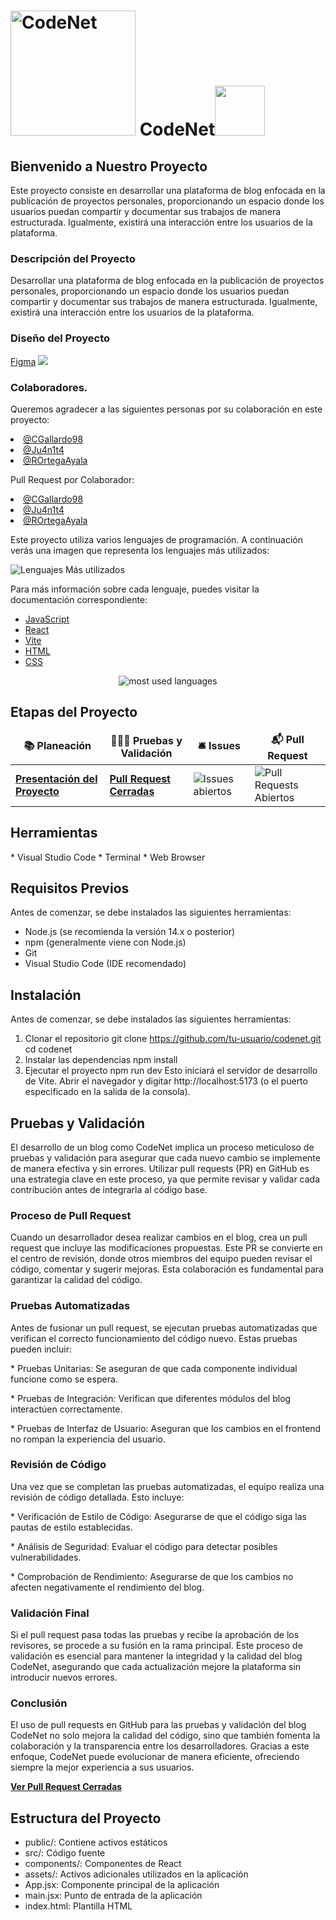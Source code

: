 <h1><a align="left"><a href='https://postimages.org/' target='_blank'><img src='https://i.postimg.cc/FzmxdmM8/CodeNet.png' border='0' alt='CodeNet' width ="200"/></a> </a>
<a align="center"> CodeNet</a><img src="https://media2.giphy.com/media/QssGEmpkyEOhBCb7e1/giphy.gif?cid=ecf05e47a0n3gi1bfqntqmob8g9aid1oyj2wr3ds3mg700bl&rid=giphy.gif" width ="80"></h1>
<h2>Bienvenido a Nuestro Proyecto</h2>
  <p>Este proyecto consiste en desarrollar una plataforma de blog enfocada en la publicación de proyectos personales, proporcionando un espacio donde los usuarios puedan compartir y documentar sus trabajos de manera estructurada. Igualmente, existirá una interacción entre los usuarios de la plataforma. </p>

<h3><p>Descripción del Proyecto </p></h3>
<p>Desarrollar una plataforma de blog enfocada en la publicación de proyectos personales, proporcionando un espacio donde los usuarios puedan compartir y documentar sus trabajos de manera estructurada. 
Igualmente, existirá una interacción entre los usuarios de la plataforma. </p>

<h3><p>Diseño del Proyecto </p></h3>
<a href ="https://www.figma.com/design/8fSSCLJeju1sMYYKi4HPKb/CodeNet?embed-host=share&kind=file&node-id=0-1&page-selector=1&theme=light&version=2&viewer=1">Figma</a>
<img src="https://i.postimg.cc/kgr4Xcv0/Captura-de-pantalla-2024-09-27-a-la-s-12-06-18-p-m.png"/>

  <h3><p>Colaboradores. </p></h3>
  <p>Queremos agradecer a las siguientes personas por su colaboración en este proyecto:  
  <li><a href="https://github.com/CGallardo98"> @CGallardo98</a></li> 
  <li><a href="https://github.com/ju4n1t4"> @Ju4n1t4</a></li>
  <li><a href="https://github.com/ROrtegaAyala"> @ROrtegaAyala</a></li> </p> 
  
  <p>Pull Request por Colaborador:  
  <li><a href="https://github.com/CGallardo98/CodeNet/pulls?q=is%3Apr+is%3Aclosed+author%3ACGallardo98"> @CGallardo98</a></li>
  <li><a href="https://github.com/CGallardo98/CodeNet/pulls?q=is%3Apr+is%3Aclosed+author%3Aju4n1t4"> @Ju4n1t4</a></li>
  <li><a href="https://github.com/CGallardo98/CodeNet/pulls?q=is%3Apr+is%3Aclosed+author%3AROrtegaAyala"> @ROrtegaAyala</a></li></p>

<p>Este proyecto utiliza varios lenguajes de programación. A continuación verás una imagen que representa los lenguajes más utilizados:</p>
<img src="https://img.shields.io/badge/Top%20Languages-JavaScript%20%7C%20React%20%7C%20Vite%20%7C%20HTML%20%7C%20CSS-brightgreen" alt="Lenguajes Más utilizados" />
<p>Para más información sobre cada lenguaje, puedes visitar la documentación correspondiente:</p>
<ul>
    <li><a href="https://developer.mozilla.org/en-US/docs/Web/JavaScript">JavaScript</a></li>
    <li><a href="https://es.react.dev/">React</a></li>
    <li><a href="https://vitejs.dev/guide/">Vite</a></li>
    <li><a href="https://developer.mozilla.org/en-US/docs/Web/HTML">HTML</a></li>
    <li><a href="https://developer.mozilla.org/en-US/docs/Web/CSS">CSS</a></li>
</ul>
<p align="center"><img alt="most used languages" src="https://github-readme-stats.vercel.app/api/top-langs/?username=ju4n1t4&count_private=true&theme=algolia&bg_color=0,000000,130F40&layout=compact&border_radius=8&langs_count=8&hide_border=true"/>
</p>

<p></p>
<h2>Etapas del Proyecto</h2>
<table>
  <thead align="center">
    <tr border: none;>
      <td><b>📚 Planeación</b></td>
      <td><b>👩🏼‍💻 Pruebas y Validación</b></td>
      <td><b>🛎 Issues</b></td>
      <td><b>📬 Pull Request</b></td>
    </tr>
  </thead>
  <tbody>
    <tr>
      <td><a href="https://github.com/CGallardo98/CodeNet/blob/main/Proyecto.pdf"><b>Presentación del Proyecto</b></a></td> 
      <td><a href="https://github.com/CGallardo98/CodeNet/pulls?q=is%3Apr+is%3Aclosed"><b>Pull Request Cerradas</b></a></td>
      <td><img src="https://img.shields.io/github/issues/CGallardo98/CodeNet" alt="Issues abiertos" /></td>
      <td><img src="https://img.shields.io/github/issues-pr/CGallardo98/CodeNet" alt="Pull Requests Abiertos" /></td>
  </tbody>
</table>
<p></p>

<h2>Herramientas</h2>
* Visual Studio Code
* Terminal
* Web Browser

<h2>Requisitos Previos</h2>
<p>Antes de comenzar, se debe instalados las siguientes herramientas:</p>

* Node.js (se recomienda la versión 14.x o posterior)
* npm (generalmente viene con Node.js)
* Git
* Visual Studio Code (IDE recomendado)

<h2>Instalación</h2>
<p>Antes de comenzar, se debe instalados las siguientes herramientas:</p>

1. Clonar el repositorio
   git clone https://github.com/tu-usuario/codenet.git
   cd codenet
2. Instalar las dependencias
   npm install
3. Ejecutar el proyecto
  npm run dev
  Esto iniciará el servidor de desarrollo de Vite. Abrir el navegador y digitar http://localhost:5173 (o el puerto especificado en la salida de la consola).

<h2>Pruebas y Validación</h2>
El desarrollo de un blog como CodeNet implica un proceso meticuloso de pruebas y validación para asegurar que cada nuevo cambio se implemente de manera efectiva y sin errores. Utilizar pull requests (PR) en GitHub es una estrategia clave en este proceso, ya que permite revisar y validar cada contribución antes de integrarla al código base.

<h3>Proceso de Pull Request</h3>
Cuando un desarrollador desea realizar cambios en el blog, crea un pull request que incluye las modificaciones propuestas. Este PR se convierte en el centro de revisión, donde otros miembros del equipo pueden revisar el código, comentar y sugerir mejoras. Esta colaboración es fundamental para garantizar la calidad del código.

<h3>Pruebas Automatizadas</h3>
<p>Antes de fusionar un pull request, se ejecutan pruebas automatizadas que verifican el correcto funcionamiento del código nuevo. Estas pruebas pueden incluir:</p>
<p>* Pruebas Unitarias: Se aseguran de que cada componente individual funcione como se espera.</p>
<p>* Pruebas de Integración: Verifican que diferentes módulos del blog interactúen correctamente.</p>
<p>* Pruebas de Interfaz de Usuario: Aseguran que los cambios en el frontend no rompan la experiencia del usuario.</p>

<h3>Revisión de Código</h3>
Una vez que se completan las pruebas automatizadas, el equipo realiza una revisión de código detallada. Esto incluye:
<p>* Verificación de Estilo de Código: Asegurarse de que el código siga las pautas de estilo establecidas.</p>
<p>* Análisis de Seguridad: Evaluar el código para detectar posibles vulnerabilidades.</p>
<p>* Comprobación de Rendimiento: Asegurarse de que los cambios no afecten negativamente el rendimiento del blog.</p>

<h3>Validación Final</h3>
Si el pull request pasa todas las pruebas y recibe la aprobación de los revisores, se procede a su fusión en la rama principal. Este proceso de validación es esencial para mantener la integridad y la calidad del blog CodeNet, asegurando que cada actualización mejore la plataforma sin introducir nuevos errores.

<h3>Conclusión</h3>
<p>El uso de pull requests en GitHub para las pruebas y validación del blog CodeNet no solo mejora la calidad del código, sino que también fomenta la colaboración y la transparencia entre los desarrolladores. Gracias a este enfoque, CodeNet puede evolucionar de manera eficiente, ofreciendo siempre la mejor experiencia a sus usuarios.</p>

<p><a href="https://github.com/CGallardo98/CodeNet/pulls?q=is%3Apr+is%3Aclosed"><b>Ver Pull Request Cerradas</b></a></p>

<h2>Estructura del Proyecto</h2>

* public/: Contiene activos estáticos
* src/: Código fuente
* components/: Componentes de React
* assets/: Activos adicionales utilizados en la aplicación
* App.jsx: Componente principal de la aplicación
* main.jsx: Punto de entrada de la aplicación
* index.html: Plantilla HTML

